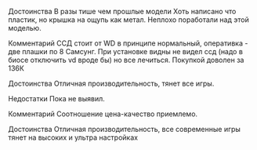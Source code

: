 Достоинства
В разы тише чем прошлые модели Хоть написано что пластик, но крышка на ощупь как метал. Неплохо поработали над этой моделью.

Комментарий
ССД стоит от WD в принципе нормальный, оперативка - две плашки по 8 Самсунг. При установке видны не видел ссд (надо в биосе отключить vd вроде бы) но все лечиться. Покупкой доволен за 136К

Достоинства
Отличная производительность, тянет  все игры.

Недостатки
Пока не выявил.

Комментарий
Соотношение цена-качество приемлемо.

Достоинства
Отличная производительность, все современные игры тянет на высоких и ультра настройках